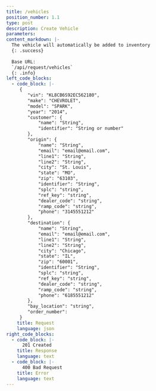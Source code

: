 ```yaml
---
title: /vehicles
position_number: 1.1
type: post
description: Create Vehicle
parameters:
content_markdown: |-
  The vehicle will automatically be added to inventory
  {: .success}
  
  Base URL:
  `/api/request/vehicles`
  {: .info}
left_code_blocks:
  - code_block: |-
	 {
	 	"vin": "KL8CB6S92EC562180",
	 	"make": "CHEVROLET",
	 	"model": "SPARK",
	 	"year": "2014",
	 	"customer": {
	 		"name": "String",
	 		"identifier": "String or number"
	 	},
	 	"origin": {
	 		"name": "String",
	 		"email": "email@email.com",
	 		"line1": "String",
	 		"line2": "String",
	 		"city": "St. Louis",
	 		"state": "MO",
	 		"zip": "63103",
	 		"identifier": "String",
	 		"splc": "string",
	 		"ref_key": "string",
	 		"dealer_code": "string",
	 		"ramp_code": "string",
	 		"phone": "3145551212"
	 	},
	 	"destination": {
	 		"name": "String",
	 		"email": "email@email.com",
	 		"line1": "String",
	 		"line2": "String",
	 		"city": "Chicago",
	 		"state": "IL",
	 		"zip": "60001",
	 		"identifier": "String",
	 		"splc": "string",
	 		"ref_key": "string",
	 		"dealer_code": "string",
	 		"ramp_code": "string",
	 		"phone": "6185551212"
	 	},
	 	"bay_location": "string",
	 	"order_number": 
	 }
    title: Request
    language: json
right_code_blocks:
  - code_block: |-
      201 Created
    title: Response
    language: text
  - code_block: |-
      400 Bad Request
    title: Error
    language: text
---
```



